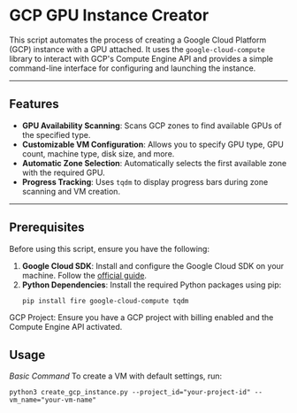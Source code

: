 # GCP GPU Instance Creator

This script automates the process of creating a Google Cloud Platform (GCP) instance with a GPU attached. It uses the `google-cloud-compute` library to interact with GCP's Compute Engine API and provides a simple command-line interface for configuring and launching the instance.

---

## Features

- **GPU Availability Scanning**: Scans GCP zones to find available GPUs of the specified type.
- **Customizable VM Configuration**: Allows you to specify GPU type, GPU count, machine type, disk size, and more.
- **Automatic Zone Selection**: Automatically selects the first available zone with the required GPU.
- **Progress Tracking**: Uses `tqdm` to display progress bars during zone scanning and VM creation.

---

## Prerequisites

Before using this script, ensure you have the following:

1. **Google Cloud SDK**: Install and configure the Google Cloud SDK on your machine. Follow the [official guide](https://cloud.google.com/sdk/docs/install).
2. **Python Dependencies**: Install the required Python packages using pip:
   ```bash
   pip install fire google-cloud-compute tqdm

GCP Project: Ensure you have a GCP project with billing enabled and the Compute Engine API activated.

## Usage
*Basic Command*
To create a VM with default settings, run:
```
python3 create_gcp_instance.py --project_id="your-project-id" --vm_name="your-vm-name"
```
